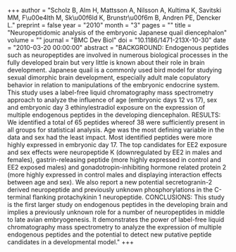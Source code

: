 +++
author = "Scholz B, Alm H, Mattsson A, Nilsson A, Kultima K, Savitski MM, F\u00e4lth M, Sk\u00f6ld K, Brunstr\u00f6m B, Andren PE, Dencker L."
preprint = false
year = "2010"
month = "3"
pages = ""
title = "Neuropeptidomic analysis of the embryonic Japanese quail diencephalon"
volume = ""
journal = "BMC Dev Biol"
doi = "10.1186/1471-213X-10-30"
date = "2010-03-20 00:00:00"
abstract = "BACKGROUND: Endogenous peptides such as neuropeptides are involved in numerous biological processes in the fully developed brain but very little is known about their role in brain development. Japanese quail is a commonly used bird model for studying sexual dimorphic brain development, especially adult male copulatory behavior in relation to manipulations of the embryonic endocrine system. This study uses a label-free liquid chromatography mass spectrometry approach to analyze the influence of age (embryonic days 12 vs 17), sex and embryonic day 3 ethinylestradiol exposure on the expression of multiple endogenous peptides in the developing diencephalon. RESULTS: We identified a total of 65 peptides whereof 38 were sufficiently present in all groups for statistical analysis. Age was the most defining variable in the data and sex had the least impact. Most identified peptides were more highly expressed in embryonic day 17. The top candidates for EE2 exposure and sex effects were neuropeptide K (downregulated by EE2 in males and females), gastrin-releasing peptide (more highly expressed in control and EE2 exposed males) and gonadotropin-inhibiting hormone related protein 2 (more highly expressed in control males and displaying interaction effects between age and sex). We also report a new potential secretogranin-2 derived neuropeptide and previously unknown phosphorylations in the C-terminal flanking protachykinin 1 neuropeptide. CONCLUSIONS: This study is the first larger study on endogenous peptides in the developing brain and implies a previously unknown role for a number of neuropeptides in middle to late avian embryogenesis. It demonstrates the power of label-free liquid chromatography mass spectrometry to analyze the expression of multiple endogenous peptides and the potential to detect new putative peptide candidates in a developmental model."
+++

